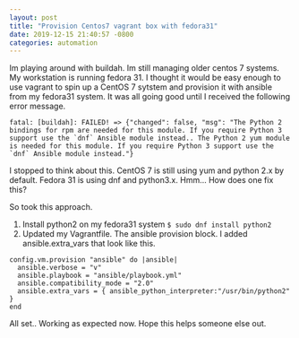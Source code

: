 ```yaml
---
layout: post
title: "Provision Centos7 vagrant box with fedora31"
date: 2019-12-15 21:40:57 -0800 
categories: automation
---
```


Im playing around with buildah. Im still managing older centos 7 systems. My workstation is running fedora 31. 
I thought it would be easy enough to use vagrant to spin up a CentOS 7 sytstem and provision it with ansible  
from my fedora31 system. It was all going good until I received the following error message.
```
fatal: [buildah]: FAILED! => {"changed": false, "msg": "The Python 2 bindings for rpm are needed for this module. If you require Python 3 support use the `dnf` Ansible module instead.. The Python 2 yum module is needed for this module. If you require Python 3 support use the `dnf` Ansible module instead."}
```

I stopped to think about this. CentOS 7 is still using yum and python 2.x by default. 
Fedora 31 is using dnf and python3.x. Hmm... How does one fix this?  

So took this approach.  
1. Install python2 on my fedora31 system
`$ sudo dnf install python2`
2. Updated my Vagrantfile. The ansible provision block. I added ansible.extra_vars that look like this.
```
config.vm.provision "ansible" do |ansible|
  ansible.verbose = "v"
  ansible.playbook = "ansible/playbook.yml"
  ansible.compatibility_mode = "2.0"
  ansible.extra_vars = { ansible_python_interpreter:"/usr/bin/python2" }
end
```

All set.. Working as expected now. Hope this helps someone else out.

